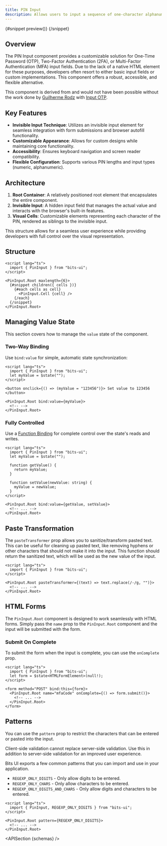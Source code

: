 ```yaml
---
title: PIN Input
description: Allows users to input a sequence of one-character alphanumeric inputs.
---
```


<script>
	import { APISection, ComponentPreview, PinInputDemo, Callout } from '$lib/components/index.js'
	let { schemas } = $props()
</script>

<ComponentPreview name="pin-input-demo" componentName="Pin Input">

{#snippet preview()}
<PinInputDemo />
{/snippet}

</ComponentPreview>

## Overview

The PIN Input component provides a customizable solution for One-Time Password (OTP), Two-Factor Authentication (2FA), or Multi-Factor Authentication (MFA) input fields. Due to the lack of a native HTML element for these purposes, developers often resort to either basic input fields or custom implementations. This component offers a robust, accessible, and flexible alternative.

<Callout type="tip" title="Credits">

This component is derived from and would not have been possible without the work done by [Guilherme Rodz](https://x.com/guilhermerodz) with [Input OTP](https://github.com/guilhermerodz/input-otp).

</Callout>

## Key Features

- **Invisible Input Technique**: Utilizes an invisible input element for seamless integration with form submissions and browser autofill functionality.
- **Customizable Appearance**: Allows for custom designs while maintaining core functionality.
- **Accessibility**: Ensures keyboard navigation and screen reader compatibility.
- **Flexible Configuration**: Supports various PIN lengths and input types (numeric, alphanumeric).

## Architecture

1. **Root Container**: A relatively positioned root element that encapsulates the entire component.
2. **Invisible Input**: A hidden input field that manages the actual value and interacts with the browser's built-in features.
3. **Visual Cells**: Customizable elements representing each character of the PIN, rendered as siblings to the invisible input.

This structure allows for a seamless user experience while providing developers with full control over the visual representation.

## Structure

```svelte
<script lang="ts">
  import { PinInput } from "bits-ui";
</script>

<PinInput.Root maxlength={6}>
  {#snippet children({ cells })}
    {#each cells as cell}
      <PinInput.Cell {cell} />
    {/each}
  {/snippet}
</PinInput.Root>
```

## Managing Value State

This section covers how to manage the `value` state of the component.

### Two-Way Binding

Use `bind:value` for simple, automatic state synchronization:

```svelte
<script lang="ts">
  import { PinInput } from "bits-ui";
  let myValue = $state("");
</script>

<button onclick={() => (myValue = "123456")}> Set value to 123456 </button>

<PinInput.Root bind:value={myValue}>
  <!-- -->
</PinInput.Root>
```

### Fully Controlled

Use a [Function Binding](https://svelte.dev/docs/svelte/bind#Function-bindings) for complete control over the state's reads and writes.

```svelte
<script lang="ts">
  import { PinInput } from "bits-ui";
  let myValue = $state("");

  function getValue() {
    return myValue;
  }

  function setValue(newValue: string) {
    myValue = newValue;
  }
</script>

<PinInput.Root bind:value={getValue, setValue}>
  <!-- ... -->
</PinInput.Root>
```

## Paste Transformation

The `pasteTransformer` prop allows you to sanitize/transform pasted text. This can be useful for cleaning up pasted text, like removing hyphens or other characters that should not make it into the input. This function should return the sanitized text, which will be used as the new value of the input.

```svelte
<script lang="ts">
  import { PinInput } from "bits-ui";
</script>

<PinInput.Root pasteTransformer={(text) => text.replace(/-/g, "")}>
  <!-- ... -->
</PinInput.Root>
```

## HTML Forms

The `PinInput.Root` component is designed to work seamlessly with HTML forms. Simply pass the `name` prop to the `PinInput.Root` component and the input will be submitted with the form.

### Submit On Complete

To submit the form when the input is complete, you can use the `onComplete` prop.

```svelte
<script lang="ts">
  import { PinInput } from "bits-ui";
  let form = $state<HTMLFormElement>(null!);
</script>

<form method="POST" bind:this={form}>
  <PinInput.Root name="mfaCode" onComplete={() => form.submit()}>
    <!-- ... -->
  </PinInput.Root>
</form>
```

## Patterns

You can use the `pattern` prop to restrict the characters that can be entered or pasted into the input.

<Callout type="warning" title="Note!">
Client-side validation cannot replace server-side validation. Use this in addition to server-side validation for an improved user experience.
</Callout>

Bits UI exports a few common patterns that you can import and use in your application.

- `REGEXP_ONLY_DIGITS` - Only allow digits to be entered.
- `REGEXP_ONLY_CHARS` - Only allow characters to be entered.
- `REGEXP_ONLY_DIGITS_AND_CHARS` - Only allow digits and characters to be entered.

```svelte
<script lang="ts">
  import { PinInput, REGEXP_ONLY_DIGITS } from "bits-ui";
</script>

<PinInput.Root pattern={REGEXP_ONLY_DIGITS}>
  <!-- ... -->
</PinInput.Root>
```

<APISection {schemas} />
